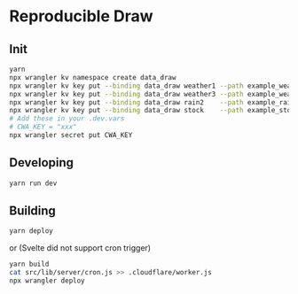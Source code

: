 # Reproducible Draw

## Init

```bash
yarn
npx wrangler kv namespace create data_draw
npx wrangler kv key put --binding data_draw weather1 --path example_weather1.json --local
npx wrangler kv key put --binding data_draw weather3 --path example_weather3.json --local
npx wrangler kv key put --binding data_draw rain2    --path example_rain2.json    --local
npx wrangler kv key put --binding data_draw stock    --path example_stock.json    --local
# Add these in your .dev.vars
# CWA_KEY = "xxx"
npx wrangler secret put CWA_KEY
```

## Developing

```bash
yarn run dev
```

## Building

```bash
yarn deploy
```

or (Svelte did not support cron trigger)

```bash
yarn build
cat src/lib/server/cron.js >> .cloudflare/worker.js
npx wrangler deploy
```
